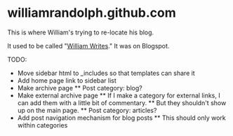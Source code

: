 williamrandolph.github.com
==========================

This is where William's trying to re-locate his blog.

It used to be called "[William Writes][oldblog]." It was on Blogspot.

[oldblog]: http://williamwrites.blogspot.com/ "William Writes"

TODO:
* Move sidebar html to _includes so that templates can share it
* Add home page link to sidebar list
* Make archive page
** Post category: blog?
* Make external archive page
** If I make a category for external links, I can add them with a little bit of commentary.
** But they shouldn't show up on the main page.
** Post category: articles?
* Add post navigation mechanism for blog posts
** This should only work within categories
